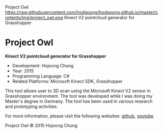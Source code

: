 Project Owl
https://raw.githubusercontent.com/hodgoong/hodgoong.github.io/master/contents/img/project_owl.png
Kinect V2 pointcloud generator for Grasshopper

Project Owl
===

**Kinect V2 pointcloud generator for Grasshopper**

- Development: Hojoong Chung
- Year: 2015
- Programming Language: C#
- Related Platforms: Microsoft Kinect SDK, Grasshopper

This tool allows user to 3D scan using the Microsoft Kinect V2 sensor in Grasshopper environment. The tool was developed while I was doing my Master's degree in Germany. The tool has been used in various research and prototyping activities.

For more information, please visit the following websites: 
[github](https://github.com/hodgoong/grasshopper-kinect2), [youtube](https://www.youtube.com/watch?v=N_5byI1DN18)

Project Owl © 2015 Hojoong Chung